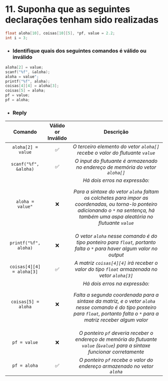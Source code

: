 # 11. Suponha que as seguintes declarações tenham sido realizadas

```c
float aloha[10], coisas[10][5], *pf, value = 2.2;
int i = 3;   
```
- ### Identifique quais dos seguintes comandos é válido ou inválido

```c
aloha[2] = value;
scanf("%f", &aloha);
aloha = value";
printf("%f", aloha);
coisas[4][4] = aloha[3];
coisas[5] = aloha;
pf = value;
pf = aloha;
```

- ### Reply
Comando | Válido or</br>Inválido | Descrição |
|:-:|:-:|:-:|
| `aloha[2] = value` | :white_check_mark: | _O terceiro elemento do vetor `aloha[]` recebe o valor do flutuante `value`_ |
| `scanf("%f", &aloha)` | :white_check_mark: | _O input do flutuante é armazenado no endereço de memória do vetor `aloha[]`_ |
| `aloha = value"` | :x: | _Há dois erros na expressão:<p>Para a sintaxe do vetor `aloha` faltam os colchetes para impor as coordenadas, ou torna-lo ponteiro adicionando o `*` na sentença, há também uma aspa aleatória no flutuante `value`</p>_ |
| `printf("%f", aloha)` | :x: | _O vetor `aloha` nesse comando é do tipo ponteiro para `float`, portanto falta o `*` para haver algum valor no output_ |
| `coisas[4][4] = aloha[3]` | :white_check_mark: | _A matriz `coisas[4][4]` irá receber o valor do tipo `float` armazenada no vetor `aloha[3]`_ |
| `coisas[5] = aloha` | :x: | _Há dois erros na expressão:<p>Falta a segunda coordenada para a sintaxe da matriz, e o vetor `aloha` nesse comando é do tipo ponteiro para `float`, portanto falta o `*` para a matriz receber algum valor</p>_ |
| `pf = value` | :x: | _O ponteiro `pf` deveria receber o endereço de memória do flutuante `value` (`&value`) para a sintaxe funcionar corretamente_ |
| `pf = aloha` | :white_check_mark: | _O ponteiro `pf` recebe o valor do endereço armazenado no vetor `aloha`_ |
